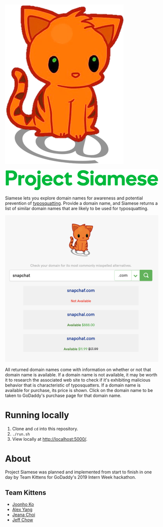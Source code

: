![](typosquat/static/images/KittyLogoNoBack.png)

![](typosquat/static/images/logo.png)

Siamese lets you explore domain names for awareness and potential prevention of [typosquatting](https://en.wikipedia.org/wiki/Typosquatting). Provide a domain name, and Siamese returns a list of similar domain names that are likely to be used for typosquatting.

![](typosquat/static/images/screenshot.png)

All returned domain names come with information on whether or not that domain name is available. If a domain name is not available, it may be worth it to research the associated web site to check if it's exhibiting malicious behavior that is characteristic of typosquatters. If a domain name is available for purchase, its price is shown. Click on the domain name to be taken to GoDaddy's purchase page for that domain name.

# Running locally

1. Clone and `cd` into this repository.
2. `./run.sh`
3. View locally at [http://localhost:5000/](http://localhost:5000/).


# About

Project Siamese was planned and implemented from start to finish in one day by Team Kittens for GoDaddy's 2019 Intern Week hackathon.

## Team Kittens

- [Joonho Ko](https://github.com/simpko/)
- [Alex Yang](https://github.com/yangalexandery)
- [Jeana Choi](https://github.com/jchoi614)
- [Jeff Chow](https://github.com/jefftienchow)
